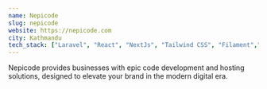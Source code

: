 ```yaml
---
name: Nepicode
slug: nepicode
website: https://nepicode.com
city: Kathmandu
tech_stack: ["Laravel", "React", "NextJs", "Tailwind CSS", "Filament","NodeJs","Flutter"]
---
```


Nepicode provides businesses with epic code development and hosting solutions, designed to elevate your brand in the modern digital era.
